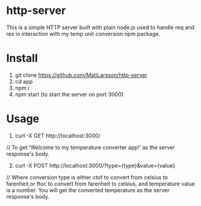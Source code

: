 # http-server

This is a simple HTTP server built with plain node.js used to handle req and res in interaction with my temp unit conversion npm package.

# Install

1. git clone https://github.com/MatiLarsson/http-server
2. cd app
3. npm i
4. npm start (to start the server on port 3000)

# Usage

1. curl -X GET http://localhost:3000/

// To get 'Welcome to my temperature converter app!' as the server response's body.

2. curl -X POST http://localhost:3000/?type={type}&value={value}

// Where conversion type is either ctof to convert from celsius to farenheit,or ftoc to convert from farenheit to celsius, and temperature value is a number. You will get the converted temperature as the server response's body.
